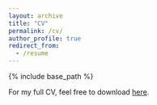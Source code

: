 ```yaml
---
layout: archive
title: "CV"
permalink: /cv/
author_profile: true
redirect_from:
  - /resume
---
```


{% include base_path %}



For my full CV, feel free to download [here](https://juyheng.github.io/files/Uyheng_CV_Website.pdf).
